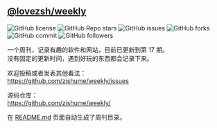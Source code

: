## [@lovezsh/weekly](https://github.com/zishume/weekly)

<div class="flex">

![GitHub license](https://img.shields.io/github/license/zishume/weekly) ![GitHub Repo stars](https://img.shields.io/github/stars/zishume/weekly) ![GitHub issues](https://img.shields.io/github/issues/zishume/weekly) ![GitHub forks](https://img.shields.io/github/forks/zishume/weekly) ![GitHub commit](https://img.shields.io/github/commit-activity/t/zishume/weekly) ![GitHub followers](https://img.shields.io/github/followers/zishume)

</div>

一个周刊，记录有趣的软件和网站，目前已更新到第 17 期。  
没有固定的更新时间，遇到好玩的东西都会记录下来。

欢迎投稿或者发表其他看法：  
https://github.com/zishume/weekly/issues

源码仓库：  
https://github.com/zishume/weekly/

在 [README.md](https://github.com/zishume/weekly#weekly) 页面自动生成了周刊目录。
